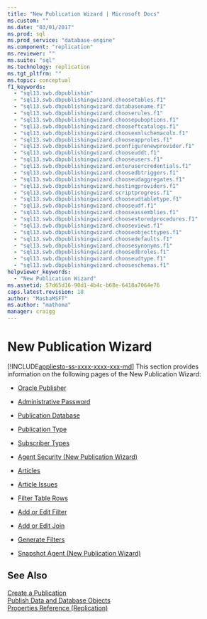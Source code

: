 ```yaml
---
title: "New Publication Wizard | Microsoft Docs"
ms.custom: ""
ms.date: "03/01/2017"
ms.prod: sql
ms.prod_service: "database-engine"
ms.component: "replication"
ms.reviewer: ""
ms.suite: "sql"
ms.technology: replication
ms.tgt_pltfrm: ""
ms.topic: conceptual
f1_keywords: 
  - "sql13.swb.dbpublishin"
  - "sql13.swb.dbpublishingwizard.choosetables.f1"
  - "sql13.swb.dbpublishingwizard.databasename.f1"
  - "sql13.swb.dbpublishingwizard.chooserules.f1"
  - "sql13.swb.dbpublishingwizard.choosepuboptions.f1"
  - "sql13.swb.dbpublishingwizard.chooseftcatalogs.f1"
  - "sql13.swb.dbpublishingwizard.choosexmlschemacolx.f1"
  - "sql13.swb.dbpublishingwizard.chooseapproles.f1"
  - "sql13.swb.dbpublishingwizard.pconfigurenewprovider.f1"
  - "sql13.swb.dbpublishingwizard.chooseuddt.f1"
  - "sql13.swb.dbpublishingwizard.chooseusers.f1"
  - "sql13.swb.dbpublishingwizard.enterusercredentials.f1"
  - "sql13.swb.dbpublishingwizard.choosedbtriggers.f1"
  - "sql13.swb.dbpublishingwizard.chooseudaggregates.f1"
  - "sql13.swb.dbpublishingwizard.hostingproviders.f1"
  - "sql13.swb.dbpublishingwizard.scriptprogress.f1"
  - "sql13.swb.dbpublishingwizard.chooseudtabletype.f1"
  - "sql13.swb.dbpublishingwizard.chooseudf.f1"
  - "sql13.swb.dbpublishingwizard.chooseassemblies.f1"
  - "sql13.swb.dbpublishingwizard.choosestoredprocedures.f1"
  - "sql13.swb.dbpublishingwizard.chooseviews.f1"
  - "sql13.swb.dbpublishingwizard.chooseobjecttypes.f1"
  - "sql13.swb.dbpublishingwizard.choosedefaults.f1"
  - "sql13.swb.dbpublishingwizard.choosesynonyms.f1"
  - "sql13.swb.dbpublishingwizard.choosedbroles.f1"
  - "sql13.swb.dbpublishingwizard.chooseudtype.f1"
  - "sql13.swb.dbpublishingwizard.chooseschemas.f1"
helpviewer_keywords: 
  - "New Publication Wizard"
ms.assetid: 57d65d16-90d1-4b4c-b68e-6418a7064e76
caps.latest.revision: 18
author: "MashaMSFT"
ms.author: "mathoma"
manager: craigg
---
```

# New Publication Wizard
[!INCLUDE[appliesto-ss-xxxx-xxxx-xxx-md](../../includes/appliesto-ss-xxxx-xxxx-xxx-md.md)]
  This section provides information on the following pages of the New Publication Wizard:  
  
-   [Oracle Publisher](../../relational-databases/replication/oracle-publisher.md)  
  
-   [Administrative Password](../../relational-databases/replication/administrative-password.md)  
  
-   [Publication Database](../../relational-databases/replication/publication-database.md)  
  
-   [Publication Type](../../relational-databases/replication/publication-type.md)  
  
-   [Subscriber Types](../../relational-databases/replication/subscriber-types.md)  
  
-   [Agent Security &#40;New Publication Wizard&#41;](../../relational-databases/replication/agent-security-new-publication-wizard.md)  
  
-   [Articles](../../relational-databases/replication/articles.md)  
  
-   [Article Issues](../../relational-databases/replication/article-issues.md)  
  
-   [Filter Table Rows](../../relational-databases/replication/filter-table-rows.md)  
  
-   [Add or Edit Filter](../../relational-databases/replication/add-or-edit-filter.md)  
  
-   [Add or Edit Join](../../relational-databases/replication/add-or-edit-join.md)  
  
-   [Generate Filters](../../relational-databases/replication/generate-filters.md)  
  
-   [Snapshot Agent &#40;New Publication Wizard&#41;](../../relational-databases/replication/snapshot-agent-new-publication-wizard.md)  
  
## See Also  
 [Create a Publication](../../relational-databases/replication/publish/create-a-publication.md)   
 [Publish Data and Database Objects](../../relational-databases/replication/publish/publish-data-and-database-objects.md)   
 [Properties Reference &#40;Replication&#41;](../../relational-databases/replication/properties-reference-replication.md)  
  
  
